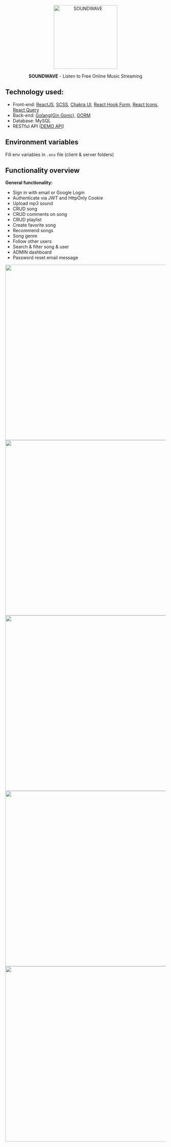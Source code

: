 <p align="center">
  <a href="https://soundwavee.vercel.app" target="blank"><img src="https://iili.io/HI5pxkB.png" width="200" alt="SOUNDWAVE" /></a>
</p>
<p align="center"> <b>SOUNDWAVE</b>  - Listen to Free Online Music Streaming</p>

## Technology used:
  + Front-end: [ReactJS](https://reactjs.org/), [SCSS](https://sass-lang.com/), [Chakra UI](https://chakra-ui.com/), [React Hook Form](https://react-hook-form.com/), [React Icons](https://react-icons.github.io/react-icons/), [React Query](https://react-query-v3.tanstack.com/)
  + Back-end: [Golang](https://go.dev/)([Gin Gonic](https://gin-gonic.com/)), [GORM](https://gorm.io/)
  + Database: MySQL
  + RESTful API ([DEMO API](https://music-a8of.onrender.com/swagger/))

## Environment variables
Fill env variables in `.env` file (client & server folders)

## Functionality overview

**General functionality:**
- Sign in with email or Google Login
- Authenticate via JWT and HttpOnly Cookie
- Upload mp3 sound
- CRUD song
- CRUD comments on song
- CRUD playlist
- Create favorite song
- Recommend songs
- Song genre
- Follow other users
- Search & filter song & user
- ADMIN dashboard
- Password reset email message

<img width="550" src="https://iili.io/HI7iFGp.png"/>
<img width="550" src="https://iili.io/HI7i3nR.png"/>
<img width="550" src="https://iili.io/HI7Pb3P.png"/>
<img width="550" src="https://iili.io/HI7idZv.png"/>
<img width="550" src="https://iili.io/HI7Pyyg.png"/>
